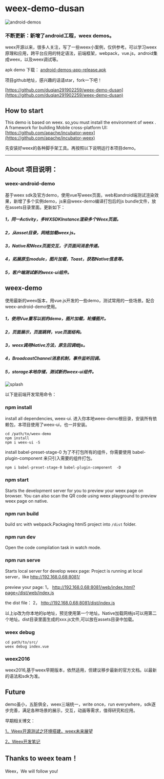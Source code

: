 # weex-demo-dusan
![android-demos](https://github.com/duqian291902259/weex-demo-dusan/blob/master/release/weex-android-demos.jpeg)

### 不断更新：新增了android工程，weex demos。
weex开源以来，很多人关注，写了一些weex小案例，仅供参考。可以学习weex原理和应用，跨平台应用的特定语法，前端框架，webpack，vue.js，android集成weex，以及weex调试等。

apk demo 下载：
[android-demos-app-release.apk](https://github.com/duqian291902259/weex-demo-dusan/blob/master/weex-android-demo/app-release-unsigned.apk)

项目github地址，感兴趣的话请star，fork一下吧！

[https://github.com/duqian291902259/weex-demo-dusan](https://github.com/duqian291902259/weex-demo-dusan)


## How to start
This demo is based on weex.
so,you must install the environment of weex .
A framework for building Mobile cross-platform UI: [https://github.com/apache/incubator-weex](https://github.com/apache/incubator-weex)

先安装好weex的各种脚手架工具。再按照以下说明运行本项目demo。

---

## About 项目说明：
### weex-android-demo

基于weex sdk及官方demo，使用vue写weex页面，web和android端测试渲染效果，新增了多个实例demo，js来自weex-demo编译打包后的js bundle文件，放在assets目录里面。更新如下：

##### 1，同一Activity，多WXSDKInstance渲染多个Weex页面。

##### 2，从asset目录，网络加载weex js。

##### 3，Native和Weex页面交互，子页面间消息传递。

##### 4，拓展原生module，图片加载，Toast，获取Native信息等。

##### 5，客户端测试新的weex-ui组件。

## weex-demo
使用最新的weex版本，用vue.js开发的一些demo，测试常用的一些场景。配合weex-android-demo使用。

##### 1，使用Vue重写以前的demo，图片加载，轮播图片。

##### 2，页面展示，页面跳转，vue页面结构。

##### 3，weex调用Native方法，原生回调给js。

##### 4，BroadcastChannel消息机制，事件监听回调。

##### 5，storage本地存储，测试新的weex-ui组件。

![splash](https://github.com/duqian291902259/weex-demo-dusan/blob/master/screenshot/weex-demo-dusan.gif)

以下是前端开发常用命令：

### npm install

install all dependencies, weex-ui.
进入你本地weex-demo根目录，安装所有依赖包，本项目使用了weex-ui，也一并安装。

```
cd /path/to/weex-demo 
npm install
npm i weex-ui -S
```
install babel-preset-stage-0
为了不打包所有的组件，你需要使用 babel-plugin-component 来只引入需要的组件打包。

``` 
npm i babel-preset-stage-0 babel-plugin-component  -D
```

### npm start

Starts the development server for you to preview your weex page on browser.
You can also scan the QR code using weex playground to preview weex page on native.

### npm run build

build src with webpack.Packaging html5 project into `/dist` folder.

### npm run dev

Open the code compilation task in watch mode.

### npm run serve

Starts local server for develop weex page:
Project is running at local server，like http://192.168.0.68:8081/

preview your page:
1， http://192.168.0.68:8081/web/index.html?page=/dist/web/index.js

the dist file：
2， http://192.168.0.68:8081/dist/index.js

以上ip改为你本地的ip地址，预览使用第一个地址。Native加载网络js可以用第二个地址。dist目录里面生成的xxx.js文件,可以放在assets目录中加载。

### weex debug

```
cd path/to/src/
weex debug index.vue
```

### weex2016
weex2016,基于weex早期版本，依然适用，但建议移步最新的官方文档。以最新的语法和sdk为准。


## Future 
demo虽小，五脏俱全，weex三端统一，write once，run everywhere，sdk逐步完善，满足各种场景的展示，交互，动画等需求，值得研究和应用。

早期相关博文：

[1，Weex开源测试之环境搭建，weex未来展望](http://blog.csdn.net/dzsw0117/article/details/51702319)

[2，Weex开发笔记](http://blog.csdn.net/dzsw0117/article/details/51773175)


## Thanks to weex team！
Weex，We will follow you!